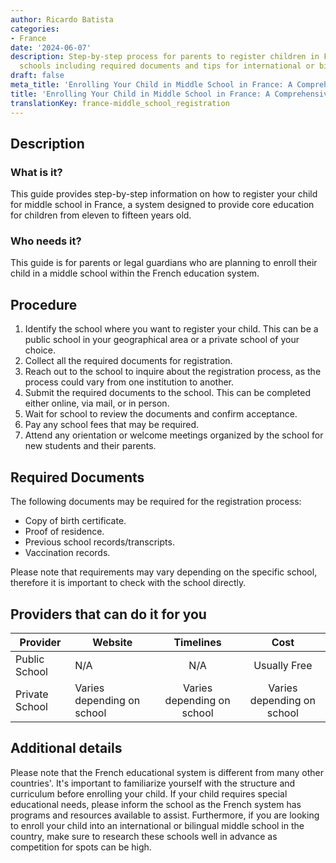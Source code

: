 ```yaml
---
author: Ricardo Batista
categories:
- France
date: '2024-06-07'
description: Step-by-step process for parents to register children in French middle
  schools including required documents and tips for international or bilingual schools.
draft: false
meta_title: 'Enrolling Your Child in Middle School in France: A Comprehensive Guide'
title: 'Enrolling Your Child in Middle School in France: A Comprehensive Guide'
translationKey: france-middle_school_registration
---
```



## Description
### What is it?
This guide provides step-by-step information on how to register your child for middle school in France, a system designed to provide core education for children from eleven to fifteen years old.

### Who needs it?
This guide is for parents or legal guardians who are planning to enroll their child in a middle school within the French education system.

## Procedure
1. Identify the school where you want to register your child. This can be a public school in your geographical area or a private school of your choice.
2. Collect all the required documents for registration.  
3. Reach out to the school to inquire about the registration process, as the process could vary from one institution to another.
4. Submit the required documents to the school. This can be completed either online, via mail, or in person.
5. Wait for school to review the documents and confirm acceptance.
6. Pay any school fees that may be required.
7. Attend any orientation or welcome meetings organized by the school for new students and their parents.

## Required Documents
The following documents may be required for the registration process:
- Copy of birth certificate.
- Proof of residence.
- Previous school records/transcripts.
- Vaccination records.

Please note that requirements may vary depending on the specific school, therefore it is important to check with the school directly.

## Providers that can do it for you

| Provider        |     Website     |     Timelines    |       Cost      |
| --------------- | --------------- |  :-------------: | :-------------: |
| Public School  |     N/A      |        N/A       |    Usually Free    |
| Private School |  Varies depending on school | Varies depending on school | Varies depending on school |

## Additional details
Please note that the French educational system is different from many other countries'. It's important to familiarize yourself with the structure and curriculum before enrolling your child. If your child requires special educational needs, please inform the school as the French system has programs and resources available to assist. Furthermore, if you are looking to enroll your child into an international or bilingual middle school in the country, make sure to research these schools well in advance as competition for spots can be high.
